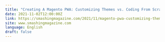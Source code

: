 ```yaml
---
title: "Creating A Magento PWA: Customizing Themes vs. Coding From Scratch"
date: 2021-11-02T12:00:00Z
link: https://smashingmagazine.com/2021/11/magento-pwa-customizing-themes-coding/?utm_medium=RSS&utm_source=news.12bit.vn
site: www.smashingmagazine.com
language: English
draft: false
---
```

